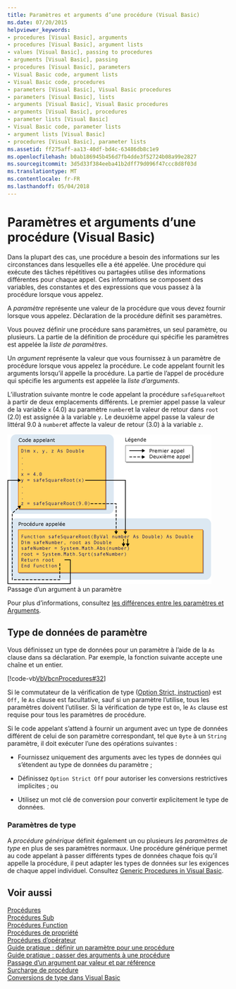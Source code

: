 ```yaml
---
title: Paramètres et arguments d’une procédure (Visual Basic)
ms.date: 07/20/2015
helpviewer_keywords:
- procedures [Visual Basic], arguments
- procedures [Visual Basic], argument lists
- values [Visual Basic], passing to procedures
- arguments [Visual Basic], passing
- procedures [Visual Basic], parameters
- Visual Basic code, argument lists
- Visual Basic code, procedures
- parameters [Visual Basic], Visual Basic procedures
- parameters [Visual Basic], lists
- arguments [Visual Basic], Visual Basic procedures
- arguments [Visual Basic], procedures
- parameter lists [Visual Basic]
- Visual Basic code, parameter lists
- argument lists [Visual Basic]
- procedures [Visual Basic], parameter lists
ms.assetid: ff275aff-aa13-40df-bd4c-63486db8c1e9
ms.openlocfilehash: b0ab186945b456d7fb4dde3f52724b08a99e2827
ms.sourcegitcommit: 3d5d33f384eeba41b2dff79d096f47ccc8d8f03d
ms.translationtype: MT
ms.contentlocale: fr-FR
ms.lasthandoff: 05/04/2018
---
```

# <a name="procedure-parameters-and-arguments-visual-basic"></a>Paramètres et arguments d’une procédure (Visual Basic)
Dans la plupart des cas, une procédure a besoin des informations sur les circonstances dans lesquelles elle a été appelée. Une procédure qui exécute des tâches répétitives ou partagées utilise des informations différentes pour chaque appel. Ces informations se composent des variables, des constantes et des expressions que vous passez à la procédure lorsque vous appelez.  
  
 A *paramètre* représente une valeur de la procédure que vous devez fournir lorsque vous appelez. Déclaration de la procédure définit ses paramètres.  
  
 Vous pouvez définir une procédure sans paramètres, un seul paramètre, ou plusieurs. La partie de la définition de procédure qui spécifie les paramètres est appelée la *liste de paramètres*.  
  
 Un *argument* représente la valeur que vous fournissez à un paramètre de procédure lorsque vous appelez la procédure. Le code appelant fournit les arguments lorsqu’il appelle la procédure. La partie de l’appel de procédure qui spécifie les arguments est appelée la *liste d’arguments*.  
  
 L’illustration suivante montre le code appelant la procédure `safeSquareRoot` à partir de deux emplacements différents. Le premier appel passe la valeur de la variable `x` (4.0) au paramètre `number`et la valeur de retour dans `root` (2.0) est assignée à la variable `y`. Le deuxième appel passe la valeur de littéral 9.0 à `number`et affecte la valeur de retour (3.0) à la variable `z`.  
  
 ![Diagramme graphique du passage d’argument au paramètre](./media/parametersargue.gif "ParametersArgue")  
Passage d’un argument à un paramètre  
  
 Pour plus d’informations, consultez [les différences entre les paramètres et Arguments](./differences-between-parameters-and-arguments.md).  
  
## <a name="parameter-data-type"></a>Type de données de paramètre  
 Vous définissez un type de données pour un paramètre à l’aide de la `As` clause dans sa déclaration. Par exemple, la fonction suivante accepte une chaîne et un entier.  
  
 [!code-vb[VbVbcnProcedures#32](./codesnippet/VisualBasic/procedure-parameters-and-arguments_1.vb)]  
  
 Si le commutateur de la vérification de type ([Option Strict, instruction](../../../../visual-basic/language-reference/statements/option-strict-statement.md)) est `Off,` le `As` clause est facultative, sauf si un paramètre l’utilise, tous les paramètres doivent l’utiliser. Si la vérification de type est `On`, le `As` clause est requise pour tous les paramètres de procédure.  
  
 Si le code appelant s’attend à fournir un argument avec un type de données différent de celui de son paramètre correspondant, tel que `Byte` à un `String` paramètre, il doit exécuter l’une des opérations suivantes :  
  
-   Fournissez uniquement des arguments avec les types de données qui s’étendent au type de données du paramètre ;  
  
-   Définissez `Option Strict Off` pour autoriser les conversions restrictives implicites ; ou  
  
-   Utilisez un mot clé de conversion pour convertir explicitement le type de données.  
  
### <a name="type-parameters"></a>Paramètres de type  
 A *procédure générique* définit également un ou plusieurs *les paramètres de type* en plus de ses paramètres normaux. Une procédure générique permet au code appelant à passer différents types de données chaque fois qu’il appelle la procédure, il peut adapter les types de données sur les exigences de chaque appel individuel. Consultez [Generic Procedures in Visual Basic](../../../../visual-basic/programming-guide/language-features/data-types/generic-procedures.md).  
  
## <a name="see-also"></a>Voir aussi  
 [Procédures](./index.md)  
 [Procédures Sub](./sub-procedures.md)  
 [Procédures Function](./function-procedures.md)  
 [Procédures de propriété](./property-procedures.md)  
 [Procédures d’opérateur](./operator-procedures.md)  
 [Guide pratique : définir un paramètre pour une procédure](./how-to-define-a-parameter-for-a-procedure.md)  
 [Guide pratique : passer des arguments à une procédure](./how-to-pass-arguments-to-a-procedure.md)  
 [Passage d’un argument par valeur et par référence](./passing-arguments-by-value-and-by-reference.md)  
 [Surcharge de procédure](./procedure-overloading.md)  
 [Conversions de type dans Visual Basic](../../../../visual-basic/programming-guide/language-features/data-types/type-conversions.md)
